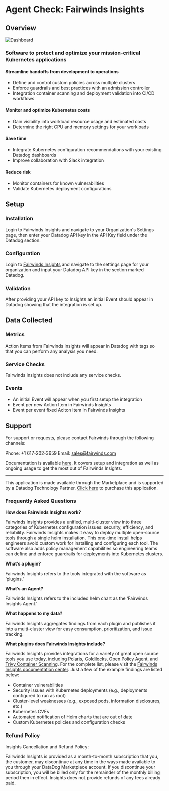 # Agent Check: Fairwinds Insights

## Overview

![Dashboard](https://raw.githubusercontent.com/DataDog/marketplace/master/fairwinds_insights/images/dashboard.png)

### Software to protect and optimize your mission-critical Kubernetes applications

#### Streamline handoffs from development to operations

* Define and control custom policies across multiple clusters
* Enforce guardrails and best practices with an admission controller
* Integration container scanning and deployment validation into CI/CD workflows

#### Monitor and optimize Kubernetes costs

* Gain visibility into workload resource usage and estimated costs
* Determine the right CPU and memory settings for your workloads

#### Save time

* Integrate Kubernetes configuration recommendations with your existing Datadog dashboards
* Improve collaboration with Slack integration

#### Reduce risk

* Monitor containers for known vulnerabilities
* Validate Kubernetes deployment configurations

## Setup

### Installation

Login to Fairwinds Insights and navigate to your Organization's Settings page, then enter your Datadog API key in the API Key field under the Datadog section.

### Configuration

Login to [Fairwinds Insights][1] and navigate to the settings page for your organization and input your Datadog API key in the section marked Datadog.

### Validation

After providing your API key to Insights an initial Event should appear in Datadog showing that the integration is set up.

## Data Collected

### Metrics

Action Items from Fairwinds Insights will appear in Datadog with tags so that you can perform any analysis you need.

### Service Checks

Fairwinds Insights does not include any service checks.

### Events

* An initial Event will appear when you first setup the integration
* Event per new Action Item in Fairwinds Insights
* Event per event fixed Aciton Item in Fairwinds Insights

## Support

For support or requests, please contact Fairwinds through the following channels:

Phone: +1 617-202-3659 Email: sales@fairwinds.com

Documentation is available [here](https://insights.docs.fairwinds.com/). It covers setup and integration as well as ongoing usage to get the most out of Fairwinds Insights.

---
This application is made available through the Marketplace and is supported by a Datadog Technology Partner. [Click here](https://app.datadoghq.com/marketplace/app/fairwinds-insights/pricing) to purchase this application.

### Frequently Asked Questions

**How does Fairwinds Insights work?**

Fairwinds Insights provides a unified, multi-cluster view into three categories of Kubernetes configuration issues: security, efficiency, and reliability. Fairwinds Insights makes it easy to deploy multiple open-source tools through a single helm installation. This one-time install helps engineers avoid custom work for installing and configuring each tool. The software also adds policy management capabilities so engineering teams can define and enforce guardrails for deployments into Kubernetes clusters.
 
**What’s a plugin?**

Fairwinds Insights refers to the tools integrated with the software as ‘plugins.’

**What’s an Agent?**

Fairwinds Insights refers to the included helm chart as the ‘Fairwinds Insights Agent.’

**What happens to my data?**

Fairwinds Insights aggregates findings from each plugin and publishes it into a multi-cluster view for easy consumption, prioritization, and issue tracking.

**What plugins does Fairwinds Insights include?**

Fairwinds Insights provides integrations for a variety of great open source tools you use today, including [Polaris](https://github.com/FairwindsOps/polaris), [Goldilocks](https://github.com/FairwindsOps/goldilocks/), [Open Policy Agent](https://www.openpolicyagent.org/), and [Trivy Container Scanning](https://github.com/aquasecurity/trivy). For the complete list, please visit the [Fairwinds Insights documentation center](https://insights.docs.fairwinds.com/). Just a few of the example findings are listed below:

* Container vulnerabilities
* Security issues with Kubernetes deployments (e.g., deployments configured to run as root)
* Cluster-level weaknesses (e.g., exposed pods, information disclosures, etc.)
* Kubernetes CVEs
* Automated notification of Helm charts that are out of date
* Custom Kubernetes policies and configuration checks

[1]: https://insights.fairwinds.com

### Refund Policy

Insights Cancellation and Refund Policy:

Fairwinds Insights is provided as a month-to-month subscription that you, the customer, may discontinue at any time in the ways made available to you through your DataDog Marketplace account. If you discontinue your subscription, you will be billed only for the remainder of the monthly billing period then in effect. Insights does not provide refunds of any fees already paid.

